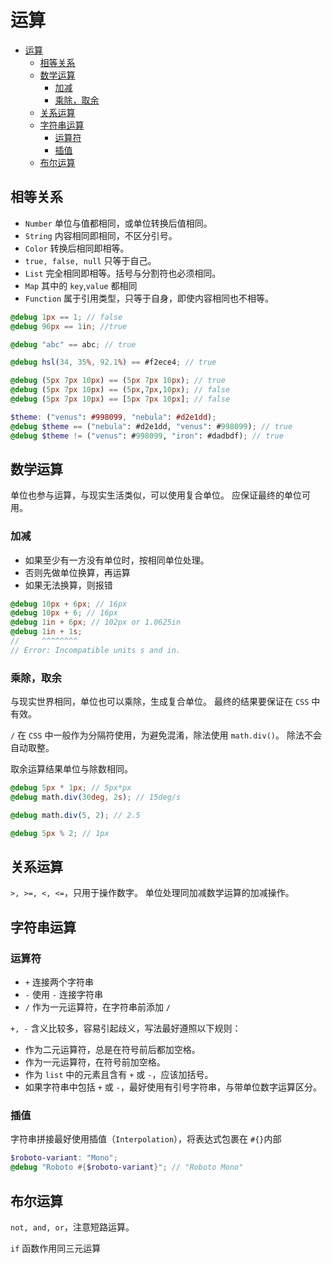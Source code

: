 # 运算

- [运算](#运算)
  - [相等关系](#相等关系)
  - [数学运算](#数学运算)
    - [加减](#加减)
    - [乘除，取余](#乘除取余)
  - [关系运算](#关系运算)
  - [字符串运算](#字符串运算)
    - [运算符](#运算符)
    - [插值](#插值)
  - [布尔运算](#布尔运算)

## 相等关系

- `Number` 单位与值都相同，或单位转换后值相同。
- `String` 内容相同即相同，不区分引号。
- `Color` 转换后相同即相等。
- `true, false, null` 只等于自己。
- `List` 完全相同即相等。括号与分割符也必须相同。
- `Map` 其中的 `key`,`value` 都相同
- `Function` 属于引用类型，只等于自身，即使内容相同也不相等。

```scss
@debug 1px == 1; // false
@debug 96px == 1in; //true

@debug "abc" == abc; // true

@debug hsl(34, 35%, 92.1%) == #f2ece4; // true

@debug (5px 7px 10px) == (5px 7px 10px); // true
@debug (5px 7px 10px) == (5px,7px,10px); // false
@debug (5px 7px 10px) == [5px 7px 10px]; // false 

$theme: ("venus": #998099, "nebula": #d2e1dd);
@debug $theme == ("nebula": #d2e1dd, "venus": #998099); // true
@debug $theme != ("venus": #998099, "iron": #dadbdf); // true
```

## 数学运算

单位也参与运算，与现实生活类似，可以使用复合单位。
应保证最终的单位可用。

### 加减

* 如果至少有一方没有单位时，按相同单位处理。
* 否则先做单位换算，再运算
* 如果无法换算，则报错

```scss
@debug 10px + 6px; // 16px
@debug 10px + 6; // 16px
@debug 1in + 6px; // 102px or 1.0625in
@debug 1in + 1s;
//     ^^^^^^^^
// Error: Incompatible units s and in.
```

### 乘除，取余

与现实世界相同，单位也可以乘除，生成复合单位。
最终的结果要保证在 `CSS` 中有效。

`/` 在 `CSS` 中一般作为分隔符使用，为避免混淆，除法使用 `math.div()`。
除法不会自动取整。

取余运算结果单位与除数相同。

```scss
@debug 5px * 1px; // 5px*px
@debug math.div(30deg, 2s); // 15deg/s

@debug math.div(5, 2); // 2.5

@debug 5px % 2; // 1px
```

## 关系运算

`>, >=, <, <=`，只用于操作数字。
单位处理同加减数学运算的加减操作。

## 字符串运算

### 运算符

* `+` 连接两个字符串
* `-` 使用 `-` 连接字符串
* `/` 作为一元运算符，在字符串前添加 `/`

`+, -` 含义比较多，容易引起歧义，写法最好遵照以下规则：

* 作为二元运算符，总是在符号前后都加空格。
* 作为一元运算符，在符号前加空格。
* 作为 `list` 中的元素且含有 `+` 或 `-`，应该加括号。
* 如果字符串中包括 `+` 或 `-`，最好使用有引号字符串，与带单位数字运算区分。

### 插值

字符串拼接最好使用插值（`Interpolation`），将表达式包裹在 `#{}`内部

```scss
$roboto-variant: "Mono";
@debug "Roboto #{$roboto-variant}"; // "Roboto Mono"
```

## 布尔运算

`not, and, or`，注意短路运算。

`if` 函数作用同三元运算

<!-- TODO [calculation](https://sass-lang.com/documentation/values/calculations) -->